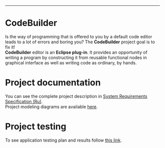 ---

<h1 id="codebuilder">CodeBuilder</h1>
<p>Is the way of programming that is offered to you by a default code editor leads to a lot of errors and boring you? The <strong>CodeBuilder</strong> project goal is to fix it!<br>
<strong>CodeBuilder</strong> editor is an <strong>Eclipse plug-in</strong>. It provides an opportunity of writing a program by constructing it from reusable functional nodes in graphical interface as well as writing code as ordinary, by hands.<br>
<h1 id="documentation">Project documentation</h1>You can see the complete project description in <a href="docs/README.md">System Requirements Specification (Ru)</a>.<br>
Project modeling diagrams are available <a href="/docs/diagrams">here</a>.</p>
<h1 id="documentation">Project testing</h1>To see application testing plan and results follow <a href="/testing/">this link</a>.</p>

